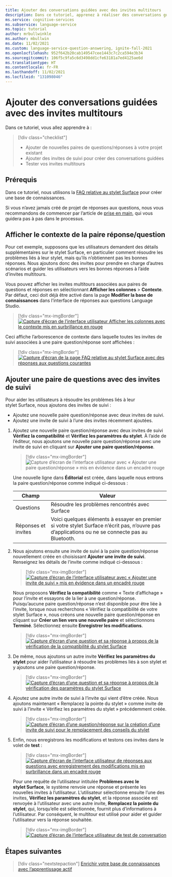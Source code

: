 ```yaml
---
title: Ajouter des conversations guidées avec des invites multitours
description: Dans ce tutoriel, apprenez à réaliser des conversations guidées avec des invites multitours.
ms.service: cognitive-services
ms.subservice: language-service
ms.topic: tutorial
author: mrbullwinkle
ms.author: mbullwin
ms.date: 11/02/2021
ms.custom: language-service-question-answering, ignite-fall-2021
ms.openlocfilehash: 952f642b20cab149547cee1443c7c2ca594e3b34
ms.sourcegitcommit: 106f5c9fa5c6d3498dd1cfe63181a7ed4125ae6d
ms.translationtype: HT
ms.contentlocale: fr-FR
ms.lasthandoff: 11/02/2021
ms.locfileid: "131098046"
---
```

# <a name="add-guided-conversations-with-multi-turn-prompts"></a>Ajouter des conversations guidées avec des invites multitours

Dans ce tutoriel, vous allez apprendre à :

> [!div class="checklist"]
> * Ajouter de nouvelles paires de questions/réponses à votre projet existant
> * Ajouter des invites de suivi pour créer des conversations guidées
> * Tester vos invites multitours

## <a name="prerequisites"></a>Prérequis

 Dans ce tutoriel, nous utilisons la [FAQ relative au stylet Surface](https://support.microsoft.com/surface/how-to-use-your-surface-pen-8a403519-cd1f-15b2-c9df-faa5aa924e98) pour créer une base de connaissances.

Si vous n’avez jamais créé de projet de réponses aux questions, nous vous recommandons de commencer par l’article de [prise en main](../how-to/create-test-deploy.md), qui vous guidera pas à pas dans le processus.

## <a name="view-question-answer-pair-context"></a>Afficher le contexte de la paire réponse/question

Pour cet exemple, supposons que les utilisateurs demandent des détails supplémentaires sur le stylet Surface, en particulier comment résoudre les problèmes liés à leur stylet, mais qu’ils n’obtiennent pas les bonnes réponses. Nous ajoutons donc des invites pour prendre en charge d’autres scénarios et guider les utilisateurs vers les bonnes réponses à l’aide d’invites multitours.

Vous pouvez afficher les invites multitours associées aux paires de questions et réponses en sélectionnant **Afficher les colonnes** > **Contexte**. Par défaut, ceci doit déjà être activé dans la page **Modifier la base de connaissances** dans l’interface de réponses aux questions Language Studio.

> [!div class="mx-imgBorder"]
> [ ![Capture d’écran de l’interface utilisateur Afficher les colonnes avec le contexte mis en surbrillance en rouge]( ../media/guided-conversations/context.png) ]( ../media/guided-conversations/context.png#lightbox)

Ceci affiche l’arborescence de contexte dans laquelle toutes les invites de suivi associées à une paire question/réponse sont affichées : 

> [!div class="mx-imgBorder"]
> [ ![Capture d’écran de la page FAQ relative au stylet Surface avec des réponses aux questions courantes]( ../media/guided-conversations/surface-source.png) ]( ../media/guided-conversations/surface-source.png#lightbox)

## <a name="add-question-pair-with-follow-up-prompts"></a>Ajouter une paire de questions avec des invites de suivi

Pour aider les utilisateurs à résoudre les problèmes liés à leur stylet Surface, nous ajoutons des invites de suivi :

- Ajoutez une nouvelle paire question/réponse avec deux invites de suivi.
- Ajoutez une invite de suivi à l’une des invites récemment ajoutées.

1. Ajoutez une nouvelle paire question/réponse avec deux invites de suivi **Vérifiez la compatibilité** et **Vérifiez les paramètres du stylet**. À l’aide de l’éditeur, nous ajoutons une nouvelle paire question/réponse avec une invite de suivi en cliquant sur **Ajouter une paire question/réponse**.

    > [!div class="mx-imgBorder"]
    > ![Capture d’écran de l’interface utilisateur avec « Ajouter une paire question/réponse » mis en évidence dans un encadré rouge]( ../media/guided-conversations/add-question.png)
    
    Une nouvelle ligne dans **Éditorial** est créée, dans laquelle nous entrons la paire question/réponse comme indiqué ci-dessous :
    
    |Champ|Valeur|
    |-----|----|
    |Questions | Résoudre les problèmes rencontrés avec Surface |
    |Réponses et invites | Voici quelques éléments à essayer en premier si votre stylet Surface n’écrit pas, n’ouvre pas d’applications ou ne se connecte pas au Bluetooth.|
    
2. Nous ajoutons ensuite une invite de suivi à la paire question/réponse nouvellement créée en choisissant **Ajouter une invite de suivi**. Renseignez les détails de l’invite comme indiqué ci-dessous :
    
    > [!div class="mx-imgBorder"]
    > [ ![Capture d’écran de l’interface utilisateur avec « Ajouter une invite de suivi » mis en évidence dans un encadré rouge]( ../media/guided-conversations/add-prompts.png) ]( ../media/guided-conversations/add-prompts.png#lightbox)
    
    Nous proposons **Vérifiez la compatibilité** comme « Texte d’affichage » pour l’invite et essayons de la lier à une question/réponse. Puisqu’aucune paire question/réponse n’est disponible pour être liée à l’invite, lorsque nous recherchons « Vérifiez la compatibilité de votre stylet Surface », nous créons une nouvelle paire question/réponse en cliquant sur **Créer un lien vers une nouvelle paire** et sélectionnons **Terminé**. Sélectionnez ensuite **Enregistrer les modifications**.
    
    > [!div class="mx-imgBorder"]
    > [ ![Capture d’écran d’une question et sa réponse à propos de la vérification de la compatibilité du stylet Surface]( ../media/guided-conversations/compatability-check.png) ]( ../media/guided-conversations/compatability-check.png#lightbox)
    
3. De même, nous ajoutons un autre invite **Vérifiez les paramètres du stylet** pour aider l’utilisateur à résoudre les problèmes liés à son stylet et y ajoutons une paire question/réponse.
    
    > [!div class="mx-imgBorder"]
    > [ ![Capture d’écran d’une question et sa réponse à propos de la vérification des paramètres du stylet Surface]( ../media/guided-conversations/pen-settings.png) ]( ../media/guided-conversations/check-pen-settings.png#lightbox)

4. Ajoutez une autre invite de suivi à l’invite qui vient d’être créée. Nous ajoutons maintenant « Remplacez la pointe du stylet » comme invite de suivi à l’invite « Vérifiez les paramètres du stylet » précédemment créée.

    > [!div class="mx-imgBorder"]
    > [ ![Capture d’écran d’une question/réponse sur la création d’une invite de suivi pour le remplacement des conseils du stylet]( ../media/guided-conversations/replace-pen.png) ]( ../media/guided-conversations/replace-pen.png#lightbox)
    
5. Enfin, nous enregistrons les modifications et testons ces invites dans le volet de **test** :
    
    > [!div class="mx-imgBorder"]
    > [ ![Capture d’écran de l’interface utilisateur de réponses aux questions avec enregistrement des modifications mis en surbrillance dans un encadré rouge]( ../media/guided-conversations/save-changes.png) ]( ../media/guided-conversations/save-changes.png#lightbox)
    
    Pour une requête de l’utilisateur intitulée **Problèmes avec le stylet Surface**, le système renvoie une réponse et présente les nouvelles invites à l’utilisateur. L’utilisateur sélectionne ensuite l’une des invites, **Vérifiez les paramètres du stylet**, et la réponse associée est renvoyée à l’utilisateur avec une autre invite, **Remplacez la pointe du stylet**, qui, lorsqu’elle est sélectionnée, fournit plus d’informations à l’utilisateur. Par conséquent, le multitour est utilisé pour aider et guider l’utilisateur vers la réponse souhaitée.
    
    > [!div class="mx-imgBorder"]
    > [ ![Capture d’écran de l’interface utilisateur de test de conversation]( ../media/guided-conversations/test.png) ]( ../media/guided-conversations/test.png#lightbox)

## <a name="next-steps"></a>Étapes suivantes

> [!div class="nextstepaction"]
> [Enrichir votre base de connaissances avec l’apprentissage actif](active-learning.md)
